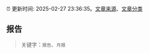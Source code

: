 :alarm_clock: 更新时间: 2025-02-27 23:36:35。[文章来源](/README.md)、[文章分类](/TAGS.md)

## 报告


> 关键字：`报告`、`月报`



